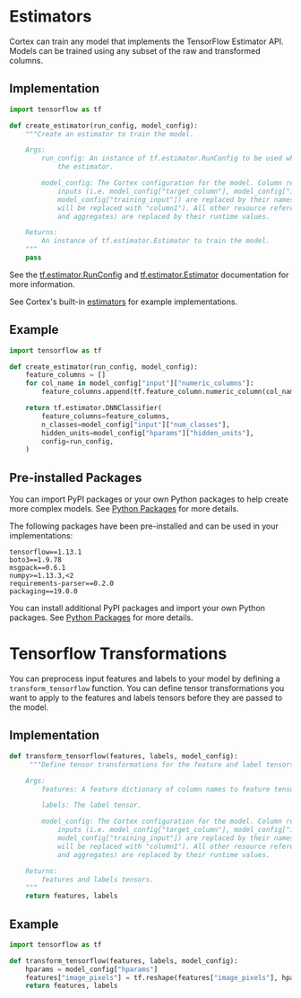 # Estimators

Cortex can train any model that implements the TensorFlow Estimator API. Models can be trained using any subset of the raw and transformed columns.

## Implementation

```python
import tensorflow as tf

def create_estimator(run_config, model_config):
    """Create an estimator to train the model.

    Args:
        run_config: An instance of tf.estimator.RunConfig to be used when creating
            the estimator.

        model_config: The Cortex configuration for the model. Column references in all
            inputs (i.e. model_config["target_column"], model_config["input"], and
            model_config["training_input"]) are replaced by their names (e.g. "@column1"
            will be replaced with "column1"). All other resource references (e.g. constants
            and aggregates) are replaced by their runtime values.

    Returns:
        An instance of tf.estimator.Estimator to train the model.
    """
    pass
```

See the [tf.estimator.RunConfig](https://www.tensorflow.org/api_docs/python/tf/estimator/RunConfig) and [tf.estimator.Estimator](https://www.tensorflow.org/api_docs/python/tf/estimator/Estimator) documentation for more information.

See Cortex's built-in <!-- CORTEX_VERSION_MINOR -->[estimators](https://github.com/cortexlabs/cortex/blob/master/pkg/estimators) for example implementations.

## Example

```python
import tensorflow as tf

def create_estimator(run_config, model_config):
    feature_columns = []
    for col_name in model_config["input"]["numeric_columns"]:
        feature_columns.append(tf.feature_column.numeric_column(col_name))

    return tf.estimator.DNNClassifier(
        feature_columns=feature_columns,
        n_classes=model_config["input"]["num_classes"],
        hidden_units=model_config["hparams"]["hidden_units"],
        config=run_config,
    )
```

## Pre-installed Packages

You can import PyPI packages or your own Python packages to help create more complex models. See [Python Packages](../advanced/python-packages.md) for more details.

The following packages have been pre-installed and can be used in your implementations:

```text
tensorflow==1.13.1
boto3==1.9.78
msgpack==0.6.1
numpy>=1.13.3,<2
requirements-parser==0.2.0
packaging==19.0.0
```

You can install additional PyPI packages and import your own Python packages. See [Python Packages](../advanced/python-packages.md) for more details.


# Tensorflow Transformations
You can preprocess input features and labels to your model by defining a `transform_tensorflow` function. You can define tensor transformations you want to apply to the features and labels tensors before they are passed to the model.

## Implementation

```python
def transform_tensorflow(features, labels, model_config):
     """Define tensor transformations for the feature and label tensors.

    Args:
        features: A feature dictionary of column names to feature tensors.

        labels: The label tensor.

        model_config: The Cortex configuration for the model. Column references in all
            inputs (i.e. model_config["target_column"], model_config["input"], and
            model_config["training_input"]) are replaced by their names (e.g. "@column1"
            will be replaced with "column1"). All other resource references (e.g. constants
            and aggregates) are replaced by their runtime values.

    Returns:
        features and labels tensors.
    """
    return features, labels
```

## Example

```python
import tensorflow as tf

def transform_tensorflow(features, labels, model_config):
    hparams = model_config["hparams"]
    features["image_pixels"] = tf.reshape(features["image_pixels"], hparams["input_shape"])
    return features, labels
```
